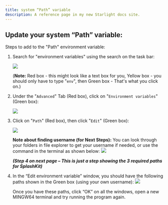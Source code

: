 ```yaml
---
title: system “Path” variable
description: A reference page in my new Starlight docs site.
---
```


## Update your system “Path” variable:

Steps to add to the "Path" environment variable:

1. Search for "environment variables" using the search on the task bar:

    ![](https://i.imgur.com/i3cb9nr.png)

    (**Note:** Red box - this might look like a text box for you, Yellow box - you should only have to
    type "`env`", then Green box - That's what you click on.)
1. Under the "`Advanced`" Tab (Red box), click on "`Environment variables`" (Green box):

    ![](https://i.imgur.com/4Cbmnja.png)
1. Click on "`Path`" (Red box), then click "`Edit`" (Green box):

    ![](https://i.imgur.com/e4H9XIF.png)

    **Note about finding username (for Next Steps):** You can look through your folders in file
    explorer to get your username if needed, or use the command in the terminal as
    shown below:
    ![](https://i.imgur.com/2neJLOs.png)

    ***(Step 4 on next page – This is just a step showing the 3 required paths for SplashKit)***
1. In the “Edit environment variable” window, you should have the following paths shown in the Green box (using your own username):
    ![](https://i.imgur.com/AvNrlNV.png)
    
    Once you have these paths, click “OK” on all the windows, open a new MINGW64 terminal
and try running the program again.

